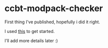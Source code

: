 # ccbt-modpack-checker

First thing I've published, hopefully i did it right.

I used [this](https://fabricmc.net/develop/template/) to get started.

I'll add more details later :)
